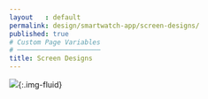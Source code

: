 ```yaml
---
layout   : default
permalink: design/smartwatch-app/screen-designs/
published: true
# Custom Page Variables
# ─────────────────────
title: Screen Designs
---
```


![](../../../images/smartwatch_visuals.png){:.img-fluid}
